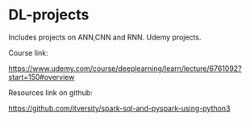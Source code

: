 # DL-projects
Includes projects on ANN,CNN and RNN.
Udemy projects. 

Course link: 

https://www.udemy.com/course/deeplearning/learn/lecture/6761092?start=150#overview

Resources link on github: 

https://github.com/itversity/spark-sql-and-pyspark-using-python3

